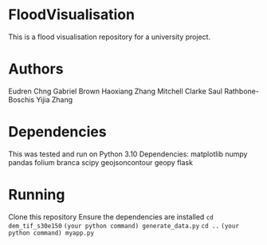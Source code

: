 # FloodVisualisation
This is a flood visualisation repository for a university project.

# Authors
Eudren Chng
Gabriel Brown
Haoxiang Zhang
Mitchell Clarke
Saul Rathbone-Boschis
Yijia Zhang

# Dependencies
This was tested and run on Python 3.10
Dependencies:
matplotlib numpy pandas folium branca scipy geojsoncontour geopy flask

# Running
Clone this repository
Ensure the dependencies are installed
`cd dem_tif_s30e150`
`(your python command) generate_data.py`
`cd ..`
`(your python command) myapp.py`
